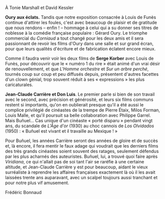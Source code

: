 À Tonie Marshall et David Kessler

**Oury aux éclats.** Tandis que notre exposition consacrée à Louis de Funès continue d'attirer les foules, c'est avec beaucoup de plaisir et de gratitude que nous rendons – enfin ! – hommage à celui qui a su donner ses titres de noblesse à la comédie française populaire : Gérard Oury. Le triomphe commercial du _Corniaud_ a tout changé pour les deux amis et il sera passionnant de revoir les films d'Oury dans une salle et sur grand écran, pour que leurs qualités d'écriture et de fabrication éclatent encore mieux.

Comme il faudra venir voir les deux films de **Serge Korber** avec Louis de Funès, pour découvrir que le « numéro 1 du rire » était animé d'un vrai désir de renouvellement, et que _L'Homme orchestre_ et _Sur un arbre perché_, tournés coup sur coup et peu diffusés depuis, présentent d'autres facettes d'un clown génial, trop souvent réduit à ses « expressions » les plus caricaturales.

**Jean-Claude Carrière et Don Luis**. Le premier parle si bien de son travail avec le second, avec précision et générosité, et leurs six films communs restent si importants, qu'on en oublierait presque qu'il a été aussi le complice privilégié de cinéastes de la trempe de Pierre Étaix, Milos Forman, Louis Malle, et qu'il poursuit sa belle collaboration avec Philippe Garrel. Mais Buñuel... Cas unique d'un cinéaste « porté disparu » pendant vingt ans, du scandale de _L'Âge d'or_ (1930) au choc cannois de _Los Olvidados_ (1950) : « Buñuel est vivant et il travaille au Mexique ! »

Pour Buñuel, les années Carrière seront des années de gloire et de succès et, là encore, il fera mentir le faux adage qui voudrait que les derniers films des très grands cinéastes soient souvent des ratages, seulement défendus par les plus acharnés des auteuristes. Buñuel, lui, a trouvé quoi faire après _Viridiana_, ce qui n'allait pas de soi tant l'air se raréfie à une certaine altitude, et Jean-Claude Carrière y est pour beaucoup, aidant le vieux surréaliste à reprendre les affaires françaises exactement là où il les avait laissées trente ans auparavant, avec un scalpel toujours aussi tranchant et pour notre plus vif amusement.

Frédéric Bonnaud
